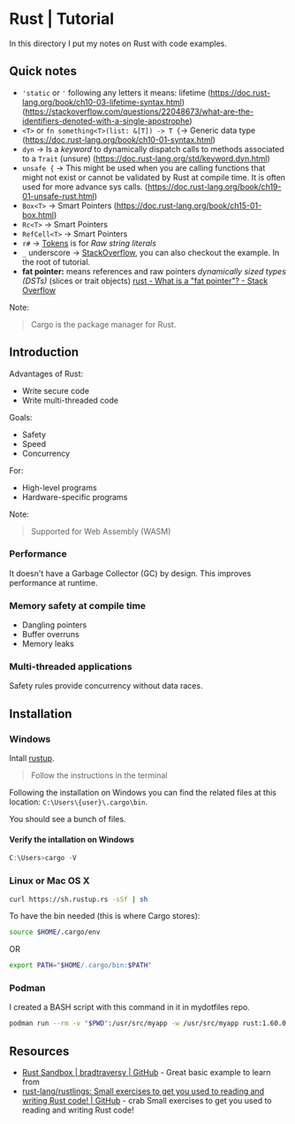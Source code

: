 # Rust | Tutorial
In this directory I put my notes on Rust with code examples.

## Quick notes
- `'static` or `'` following any letters it means: lifetime (https://doc.rust-lang.org/book/ch10-03-lifetime-syntax.html) (https://stackoverflow.com/questions/22048673/what-are-the-identifiers-denoted-with-a-single-apostrophe)
- `<T>` or `fn something<T>(list: &[T]) -> T {`-> Generic data type (https://doc.rust-lang.org/book/ch10-01-syntax.html)
- `dyn` -> Is a *keyword* to dynamically dispatch calls to methods associated to a `Trait` (unsure) (https://doc.rust-lang.org/std/keyword.dyn.html)
- `unsafe {` -> This might be used when you are calling functions that might not exist or cannot be validated by Rust at compile time. It is often used for more advance sys calls. (https://doc.rust-lang.org/book/ch19-01-unsafe-rust.html)
- `Box<T>` -> Smart Pointers (https://doc.rust-lang.org/book/ch15-01-box.html)
- `Rc<T>` -> Smart Pointers
- `RefCell<T>` -> Smart Pointers
- `r#` -> [Tokens](https://doc.rust-lang.org/reference/tokens.html#raw-string-literals) is for *Raw string literals*
- `_` underscore -> [StackOverflow](https://stackoverflow.com/questions/48361537/why-do-underscore-prefixed-variables-exist), you can also checkout the example. In the root of tutorial.
- **fat pointer:** means references and raw pointers *dynamically sized types (DSTs)* (slices or trait objects) [rust - What is a &quot;fat pointer&quot;? - Stack Overflow](https://stackoverflow.com/questions/57754901/what-is-a-fat-pointer)

Note: 
> Cargo is the package manager for Rust.
## Introduction
Advantages of Rust: 
- Write secure code
- Write multi-threaded code

Goals: 
- Safety
- Speed
- Concurrency

For: 
- High-level programs
- Hardware-specific programs

Note:
> Supported for Web Assembly (WASM)

### Performance
It doesn't have a Garbage Collector (GC) by design. This improves performance at runtime.

### Memory safety at compile time
- Dangling pointers
- Buffer overruns
- Memory leaks

### Multi-threaded applications
Safety rules provide concurrency without data races.

## Installation
### Windows
Intall [rustup](https://www.rust-lang.org/tools/install).

> Follow the instructions in the terminal

Following the installation on Windows you can find the related files at this location: `C:\Users\{user}\.cargo\bin`.

You should see a bunch of files.

#### Verify the intallation on Windows
```powershell
C:\Users>cargo -V
```
### Linux or Mac OS X
```bash
curl https://sh.rustup.rs -sSf | sh
```
To have the bin needed (this is where Cargo stores): 
```bash
source $HOME/.cargo/env
```
OR
```bash
export PATH="$HOME/.cargo/bin:$PATH"
```

### Podman
I created a BASH script with this command in it in mydotfiles repo.
```bash
podman run --rm -v "$PWD":/usr/src/myapp -w /usr/src/myapp rust:1.60.0 ${@}
```

## Resources
- [Rust Sandbox | bradtraversy | GitHub](https://github.com/bradtraversy/rust_sandbox) - Great basic example to learn from
- [rust-lang/rustlings: Small exercises to get you used to reading and writing Rust code! | GitHub](https://github.com/rust-lang/rustlings) - crab Small exercises to get you used to reading and writing Rust code!

